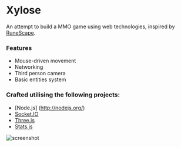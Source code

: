 Xylose
======

An attempt to build a MMO game using web technologies, inspired by [RuneScape](http://runescape.com).

### Features

 * Mouse-driven movement
 * Networking
 * Third person camera
 * Basic entities system

### Crafted utilising the following projects:

 * [Node.js] (http://nodejs.org/)
 * [Socket.IO](http://socket.io/)
 * [Three.js](https://github.com/mrdoob/three.js/)
 * [Stats.js](https://github.com/mrdoob/stats.js/)


![screenshot](https://dl.dropboxusercontent.com/u/16304603/xylose.png)
